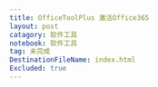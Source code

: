 ```yaml
---
title: OfficeToolPlus 激活Office365
layout: post
catagory: 软件工具
notebook: 软件工具
tag: 未完成
DestinationFileName: index.html
Excluded: true
---
```


